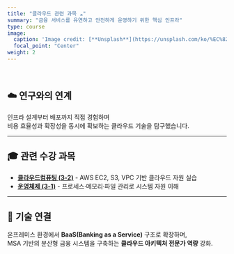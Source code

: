```yaml
---
title: "클라우드 관련 과목 ☁️"
summary: "금융 서비스를 유연하고 안전하게 운영하기 위한 핵심 인프라"
type: course
image:
  caption: 'Image credit: [**Unsplash**](https://unsplash.com/ko/%EC%82%AC%EC%A7%84/%EA%B7%B8-%EC%9C%84%EC%97%90-%EA%B5%AC%EB%A6%84-%EB%AA%A8%EC%96%91%EC%9D%98-%EB%AC%BC%EC%B2%B4%EA%B0%80-%EC%9E%88%EB%8A%94-%EC%BB%B4%ED%93%A8%ED%84%B0-%ED%99%94%EB%A9%B4-FocSgUZ10JM)'
  focal_point: "Center"
weight: 2
---
```


<br>

## ☁️ 연구와의 연계
인프라 설계부터 배포까지 직접 경험하며  
비용 효율성과 확장성을 동시에 확보하는 클라우드 기술을 탐구했습니다.

---

## 🎓 관련 수강 과목  
- [**클라우드컴퓨팅 (3-2)**](/courses/current/3-2/cc/) - AWS EC2, S3, VPC 기반 클라우드 자원 실습
- [**운영체제 (3-1)**](/courses/completed/3-1/os/) - 프로세스·메모리·파일 관리로 시스템 자원 이해 

---

## 🧩 기술 연결  
온프레미스 환경에서 **BaaS(Banking as a Service)** 구조로 확장하며,  
MSA 기반의 분산형 금융 시스템을 구축하는 **클라우드 아키텍처 전문가 역량** 강화.
